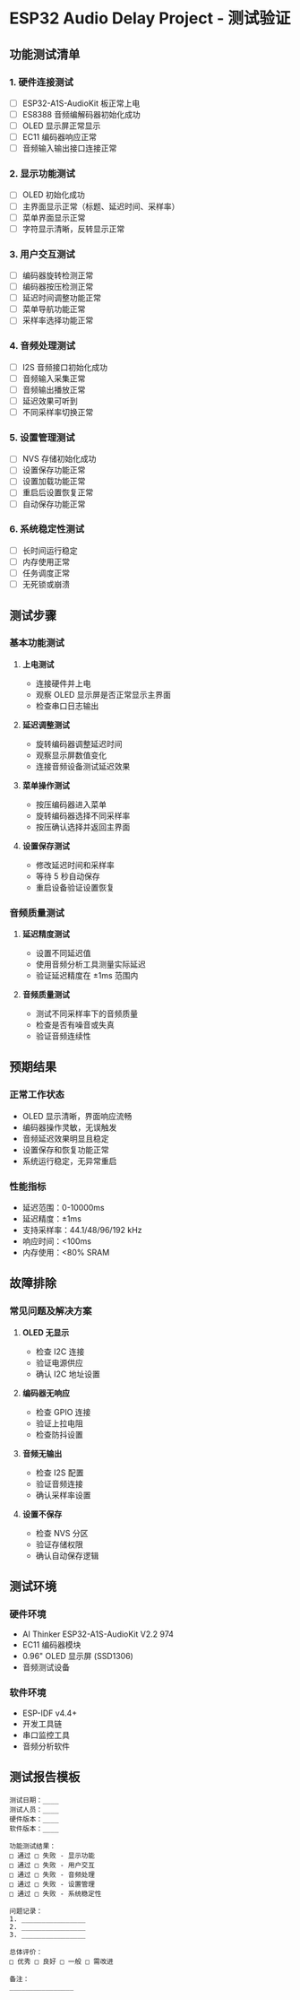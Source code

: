 # ESP32 Audio Delay Project - 测试验证

## 功能测试清单

### 1. 硬件连接测试

- [ ] ESP32-A1S-AudioKit 板正常上电
- [ ] ES8388 音频编解码器初始化成功
- [ ] OLED 显示屏正常显示
- [ ] EC11 编码器响应正常
- [ ] 音频输入输出接口连接正常

### 2. 显示功能测试

- [ ] OLED 初始化成功
- [ ] 主界面显示正常（标题、延迟时间、采样率）
- [ ] 菜单界面显示正常
- [ ] 字符显示清晰，反转显示正常

### 3. 用户交互测试

- [ ] 编码器旋转检测正常
- [ ] 编码器按压检测正常
- [ ] 延迟时间调整功能正常
- [ ] 菜单导航功能正常
- [ ] 采样率选择功能正常

### 4. 音频处理测试

- [ ] I2S 音频接口初始化成功
- [ ] 音频输入采集正常
- [ ] 音频输出播放正常
- [ ] 延迟效果可听到
- [ ] 不同采样率切换正常

### 5. 设置管理测试

- [ ] NVS 存储初始化成功
- [ ] 设置保存功能正常
- [ ] 设置加载功能正常
- [ ] 重启后设置恢复正常
- [ ] 自动保存功能正常

### 6. 系统稳定性测试

- [ ] 长时间运行稳定
- [ ] 内存使用正常
- [ ] 任务调度正常
- [ ] 无死锁或崩溃

## 测试步骤

### 基本功能测试

1. **上电测试**

   - 连接硬件并上电
   - 观察 OLED 显示屏是否正常显示主界面
   - 检查串口日志输出

2. **延迟调整测试**

   - 旋转编码器调整延迟时间
   - 观察显示屏数值变化
   - 连接音频设备测试延迟效果

3. **菜单操作测试**

   - 按压编码器进入菜单
   - 旋转编码器选择不同采样率
   - 按压确认选择并返回主界面

4. **设置保存测试**
   - 修改延迟时间和采样率
   - 等待 5 秒自动保存
   - 重启设备验证设置恢复

### 音频质量测试

1. **延迟精度测试**

   - 设置不同延迟值
   - 使用音频分析工具测量实际延迟
   - 验证延迟精度在 ±1ms 范围内

2. **音频质量测试**
   - 测试不同采样率下的音频质量
   - 检查是否有噪音或失真
   - 验证音频连续性

## 预期结果

### 正常工作状态

- OLED 显示清晰，界面响应流畅
- 编码器操作灵敏，无误触发
- 音频延迟效果明显且稳定
- 设置保存和恢复功能正常
- 系统运行稳定，无异常重启

### 性能指标

- 延迟范围：0-10000ms
- 延迟精度：±1ms
- 支持采样率：44.1/48/96/192 kHz
- 响应时间：<100ms
- 内存使用：<80% SRAM

## 故障排除

### 常见问题及解决方案

1. **OLED 无显示**

   - 检查 I2C 连接
   - 验证电源供应
   - 确认 I2C 地址设置

2. **编码器无响应**

   - 检查 GPIO 连接
   - 验证上拉电阻
   - 检查防抖设置

3. **音频无输出**

   - 检查 I2S 配置
   - 验证音频连接
   - 确认采样率设置

4. **设置不保存**
   - 检查 NVS 分区
   - 验证存储权限
   - 确认自动保存逻辑

## 测试环境

### 硬件环境

- AI Thinker ESP32-A1S-AudioKit V2.2 974
- EC11 编码器模块
- 0.96" OLED 显示屏 (SSD1306)
- 音频测试设备

### 软件环境

- ESP-IDF v4.4+
- 开发工具链
- 串口监控工具
- 音频分析软件

## 测试报告模板

```
测试日期：____
测试人员：____
硬件版本：____
软件版本：____

功能测试结果：
□ 通过 □ 失败 - 显示功能
□ 通过 □ 失败 - 用户交互
□ 通过 □ 失败 - 音频处理
□ 通过 □ 失败 - 设置管理
□ 通过 □ 失败 - 系统稳定性

问题记录：
1. ________________
2. ________________
3. ________________

总体评价：
□ 优秀 □ 良好 □ 一般 □ 需改进

备注：
________________
```
